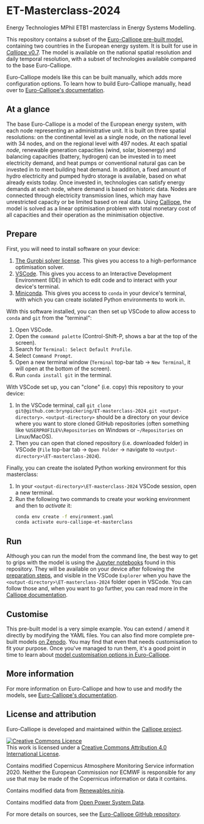 # ET-Masterclass-2024

Energy Technologies MPhil ETB1 masterclass in Energy Systems Modelling.

This repository contains a subset of the [Euro-Calliope pre-built model](https://euro-calliope.readthedocs.io), containing two countries in the European energy system.
It is built for use in [_Calliope_ v0.7](https://calliope.readthedocs.io/en/latest/).
The model is available on the national spatial resolution and daily temporal resolution, with a subset of technologies available compared to the base Euro-Calliope.

Euro-Calliope models like this can be built manually, which adds more configuration options.
To learn how to build Euro-Calliope manually, head over to [Euro-Calliope's documentation](https://euro-calliope.readthedocs.io).

## At a glance

The base Euro-Calliope is a model of the European energy system, with each node representing an administrative unit.
It is built on three spatial resolutions: on the continental level as a single node, on the national level with 34 nodes, and on the regional level with 497 nodes.
At each spatial _node_, renewable generation capacities (wind, solar, bioenergy) and balancing capacities (battery, hydrogen) can be invested in to meet electricity demand, and heat pumps or conventional natural gas can be invested in to meet building heat demand.
In addition, a fixed amount of hydro electricity and pumped hydro storage is available, based on what already exists today.
Once invested in, technologies can satisfy energy demands at each node, where demand is based on historic data.
Nodes are connected through electricity transmission lines, which may have unrestricted capacity or be limited based on real data.
Using [Calliope](https://www.callio.pe), the model is solved as a linear optimisation problem with total monetary cost of all capacities and their operation as the minimisation objective.

## Prepare

First, you will need to install software on your device:

1. [The Gurobi solver license](https://www.gurobi.com/downloads/end-user-license-agreement-academic/).
This gives you access to a high-performance optimisation solver.
1. [VSCode](https://code.visualstudio.com/download).
This gives you access to an Interactive Development Environment (IDE) in which to edit code and to interact with your device's terminal.
1. [Miniconda](https://docs.anaconda.com/miniconda/install/).
This gives you access to `conda` in your device's terminal, with which you can create isolated Python environments to work in.

With this software installed, you can then set up VSCode to allow access to `conda` and `git` from the "terminal":

1. Open VSCode.
1. Open the `command palette` (Control-Shift-P, shows a bar at the top of the screen).
1. Search for `Terminal: Select Default Profile`.
1. Select `Command Prompt`.
1. Open a new terminal window (`Terminal` top-bar tab -> `New Terminal`, it will open at the bottom of the screen).
1. Run `conda install git` in the terminal.

With VSCode set up, you can "clone" (i.e. copy) this repository to your device:

1. In the VSCode terminal, call `git clone git@github.com:brynpickering/ET-masterclass-2024.git <output-directory>`.
`<output-directory>` should be a directory on your device where you want to store cloned GitHub repositories (often something like `%USERPROFILE%\Repositories` on Windows or `~/Repositories` on Linux/MacOS).
1. Then you can open that cloned repository (i.e. downloaded folder) in VSCode (`File` top-bar tab -> `Open Folder` -> navigate to `<output-directory>\ET-masterclass-2024`).

Finally, you can create the isolated Python working environment for this masterclass:

1. In your `<output-directory>\ET-masterclass-2024` VSCode session, open a new terminal.
1. Run the following two commands to create your working environment and then to _activate_ it:
    ```bash
    conda env create -f environment.yaml
    conda activate euro-calliope-et-masterclass
    ```

## Run

Although you can run the model from the command line, the best way to get to grips with the model is using the [Jupyter notebooks](https://jupyter.readthedocs.io/en/latest/running.html) found in this repository.
They will be available on your device after following the [preparation steps](#prepare), and visible in the VSCode `Explorer` when you have the `<output-directory>\ET-masterclass-2024` folder open in VSCode.
You can follow those and, when you want to go further, you can read more in the [Calliope documentation](https://calliope.readthedocs.io/en/latest).

## Customise

This pre-built model is a very simple example.
You can extend / amend it directly by modifying the YAML files.
You can also find more complete pre-built models [on Zenodo](https://zenodo.org/record/3949553).
You may find that even that needs customisation to fit your purpose.
Once you've managed to run them, it's a good point in time to learn about [model customisation options in Euro-Calliope](https://euro-calliope.readthedocs.io/en/latest/model/customisation/).

## More information

For more information on Euro-Calliope and how to use and modify the models, see [Euro-Calliope's documentation](https://euro-calliope.readthedocs.io).

## License and attribution

Euro-Calliope is developed and maintained within the [Calliope project](https://www.callio.pe).

<a rel="license" href="http://creativecommons.org/licenses/by/4.0/"><img alt="Creative Commons Licence" style="border-width:0" src="https://i.creativecommons.org/l/by/4.0/88x31.png" /></a><br />This work is licensed under a <a rel="license" href="http://creativecommons.org/licenses/by/4.0/">Creative Commons Attribution 4.0 International License</a>.

Contains modified Copernicus Atmosphere Monitoring Service information 2020.
Neither the European Commission nor ECMWF is responsible for any use that may be made of the Copernicus information or data it contains.

Contains modified data from [Renewables.ninja](https://www.renewables.ninja/).

Contains modified data from [Open Power System Data](https://open-power-system-data.org).

For more details on sources, see the [Euro-Calliope GitHub repository](https://github.com/calliope-project/euro-calliope/tree/e9cb908a5b4c6274148a16b59e5dd0b412aaf560).